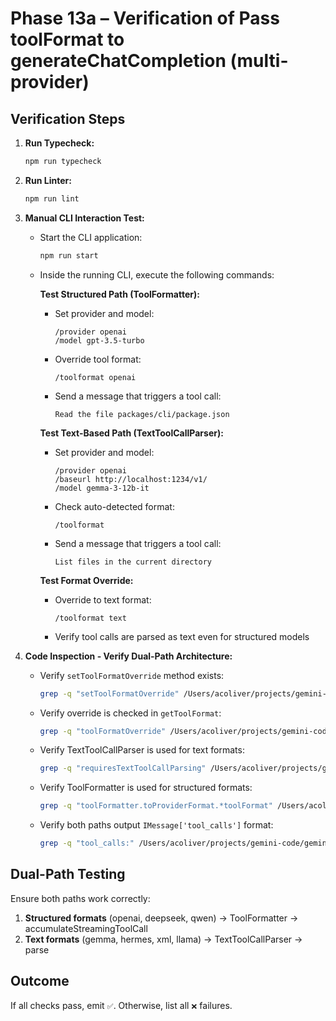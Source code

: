 # Phase 13a – Verification of Pass toolFormat to generateChatCompletion (multi-provider)

## Verification Steps

1.  **Run Typecheck:**
    ```bash
    npm run typecheck
    ```
2.  **Run Linter:**
    ```bash
    npm run lint
    ```
3.  **Manual CLI Interaction Test:**

    - Start the CLI application:
      ```bash
      npm run start
      ```
    - Inside the running CLI, execute the following commands:

      **Test Structured Path (ToolFormatter):**

      - Set provider and model:
        ```
        /provider openai
        /model gpt-3.5-turbo
        ```
      - Override tool format:
        ```
        /toolformat openai
        ```
      - Send a message that triggers a tool call:
        ```
        Read the file packages/cli/package.json
        ```

      **Test Text-Based Path (TextToolCallParser):**

      - Set provider and model:
        ```
        /provider openai
        /baseurl http://localhost:1234/v1/
        /model gemma-3-12b-it
        ```
      - Check auto-detected format:
        ```
        /toolformat
        ```
      - Send a message that triggers a tool call:
        ```
        List files in the current directory
        ```

      **Test Format Override:**

      - Override to text format:
        ```
        /toolformat text
        ```
      - Verify tool calls are parsed as text even for structured models

4.  **Code Inspection - Verify Dual-Path Architecture:**
    - Verify `setToolFormatOverride` method exists:
      ```bash
      grep -q "setToolFormatOverride" /Users/acoliver/projects/gemini-code/gemini-cli/packages/cli/src/providers/openai/OpenAIProvider.ts
      ```
    - Verify override is checked in `getToolFormat`:
      ```bash
      grep -q "toolFormatOverride" /Users/acoliver/projects/gemini-code/gemini-cli/packages/cli/src/providers/openai/OpenAIProvider.ts
      ```
    - Verify TextToolCallParser is used for text formats:
      ```bash
      grep -q "requiresTextToolCallParsing" /Users/acoliver/projects/gemini-code/gemini-cli/packages/cli/src/providers/openai/OpenAIProvider.ts
      ```
    - Verify ToolFormatter is used for structured formats:
      ```bash
      grep -q "toolFormatter.toProviderFormat.*toolFormat" /Users/acoliver/projects/gemini-code/gemini-cli/packages/cli/src/providers/openai/OpenAIProvider.ts
      ```
    - Verify both paths output `IMessage['tool_calls']` format:
      ```bash
      grep -q "tool_calls:" /Users/acoliver/projects/gemini-code/gemini-cli/packages/cli/src/providers/openai/OpenAIProvider.ts
      ```

## Dual-Path Testing

Ensure both paths work correctly:

1. **Structured formats** (openai, deepseek, qwen) → ToolFormatter → accumulateStreamingToolCall
2. **Text formats** (gemma, hermes, xml, llama) → TextToolCallParser → parse

## Outcome

If all checks pass, emit `✅`. Otherwise, list all `❌` failures.

